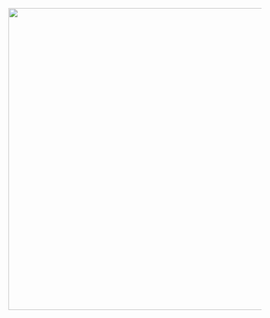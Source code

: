 <p align='center'>
<a href="https://www.youtube.com/watch?v=dQw4w9WgXcQ"><img style="max-width: 100%; height: 600px;" src="https://github.com/blinkchan/blinkchan/blob/master/rickroll.gif"></a>
</p>
